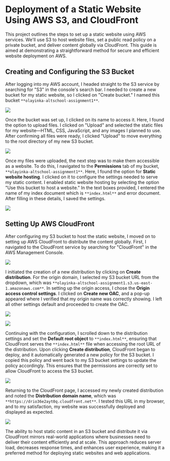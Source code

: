 # Deployment of a Static Website Using AWS S3, and CloudFront

This project outlines the steps to set up a static website using AWS services. We'll use S3 to host website files, set a public read policy on a private bucket, and deliver content globally via CloudFront. This guide is aimed at demonstrating a straightforward method for secure and efficient website deployment on AWS.


## Creating and Configuring the S3 Bucket

After logging into my AWS account, I headed straight to the S3 service by searching for "S3" in the console's search bar. I needed to create a new bucket for my static website, so I clicked on "Create bucket." I named this bucket `**olayinka-altschool-assignment1**`.

![](https://paper-attachments.dropboxusercontent.com/s_616DF3267F57457AECBC75C19DB6C79BD8C52F1F010502590AB89EBCA3BD9FC8_1715375282388_S3+Bucket.png)


Once the bucket was set up, I clicked on its name to access it. Here, I found the option to upload files. I clicked on "Upload" and selected the static files for my website—HTML, CSS, JavaScript, and any images I planned to use. After confirming all files were ready, I clicked "Upload" to move everything to the root directory of my new S3 bucket.

![](https://paper-attachments.dropboxusercontent.com/s_616DF3267F57457AECBC75C19DB6C79BD8C52F1F010502590AB89EBCA3BD9FC8_1715375511195_Document+Upload.png)


 
Once my files were uploaded, the next step was to make them accessible as a website. To do this, I navigated to the **Permissions** tab of my bucket, `**olayinka-altschool-assignment1**`. Here, I found the option for **Static website hosting**. I clicked on it to configure the settings needed to serve my static content.
I enabled static website hosting by selecting the option "Use this bucket to host a website." In the text boxes provided, I entered the name of my index document which is  `**index.html**` and error document. After filling in these details, I saved the settings.

![](https://paper-attachments.dropboxusercontent.com/s_616DF3267F57457AECBC75C19DB6C79BD8C52F1F010502590AB89EBCA3BD9FC8_1715375796002_Enable+Static+Hosting.png)



## Setting Up AWS CloudFront

After configuring my S3 bucket to host the static website, I moved on to setting up AWS CloudFront to distribute the content globally. First, I navigated to the CloudFront service by searching for "CloudFront" in the AWS Management Console.

![](https://paper-attachments.dropboxusercontent.com/s_616DF3267F57457AECBC75C19DB6C79BD8C52F1F010502590AB89EBCA3BD9FC8_1715377274626_Screenshot+2024-05-10+195428.png)


I initiated the creation of a new distribution by clicking on **Create distribution**. For the origin domain, I selected my S3 bucket URL from the dropdown, which was `**olayinka-altschool-assignment1.s3.us-east-1.amazonaws.com**`. In setting up the origin access, I chose the **Origin access control settings**. I clicked on **Create new OAC**, and a pop-up appeared where I verified that my origin name was correctly showing. I left all other settings default and proceeded to create the OAC.

![](https://paper-attachments.dropboxusercontent.com/s_616DF3267F57457AECBC75C19DB6C79BD8C52F1F010502590AB89EBCA3BD9FC8_1715377424718_OAC.png)

![](https://paper-attachments.dropboxusercontent.com/s_616DF3267F57457AECBC75C19DB6C79BD8C52F1F010502590AB89EBCA3BD9FC8_1715377441159_CloudFront.png)


Continuing with the configuration, I scrolled down to the distribution settings and set the **Default root object** to `**index.html**`, ensuring that CloudFront serves the `**index.html**` file when accessing the root URL of the distribution.
Upon clicking **Create distribution**, CloudFront began to deploy, and it automatically generated a new policy for the S3 bucket. I copied this policy and went back to my S3 bucket settings to update the policy accordingly. This ensures that the permissions are correctly set to allow CloudFront to access the S3 bucket.

![](https://paper-attachments.dropboxusercontent.com/s_616DF3267F57457AECBC75C19DB6C79BD8C52F1F010502590AB89EBCA3BD9FC8_1715377589468_S3Policy.png)


Returning to the CloudFront page, I accessed my newly created distribution and noted the **Distribution domain name**, which was `**https://drio36e2ayt0q.cloudfront.net**`. I tested this URL in my browser, and to my satisfaction, my website was successfully deployed and displayed as expected.

![](https://paper-attachments.dropboxusercontent.com/s_616DF3267F57457AECBC75C19DB6C79BD8C52F1F010502590AB89EBCA3BD9FC8_1715377575363_cloudfront.net.png)


The ability to host static content in an S3 bucket and distribute it via CloudFront mirrors real-world applications where businesses need to deliver their content efficiently and at scale. This approach reduces server load, decreases response times, and enhances user experience, making it a preferred method for deploying static websites and web applications.

